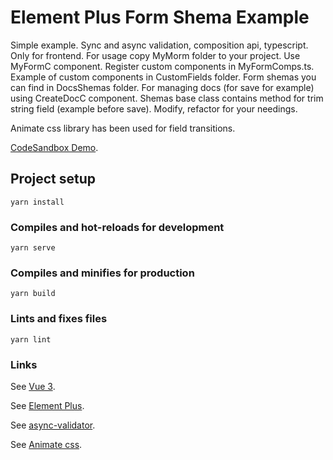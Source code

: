 # Element Plus Form Shema Example

Simple example. Sync and async validation, composition api, typescript.
Only for frontend. For usage copy MyMorm folder to your project. Use MyFormC component.
Register custom components in MyFormComps.ts. Example of custom components in CustomFields folder.
Form shemas you can find in DocsShemas folder. For managing docs (for save for example) using CreateDocC component.
Shemas base class contains method for trim string field (example before save).
Modify, refactor for your needings.

Animate css library has been used  for field transitions.

[CodeSandbox Demo](https://codesandbox.io/s/condescending-cori-2wg7x?file=/src/main.ts).

## Project setup
```
yarn install
```

### Compiles and hot-reloads for development
```
yarn serve
```

### Compiles and minifies for production
```
yarn build
```

### Lints and fixes files
```
yarn lint
```

### Links
See [Vue 3](https://v3.vuejs.org/).

See [Element Plus](https://element-plus.org/en-US/).

See [async-validator](https://github.com/yiminghe/async-validator).

See [Animate css](https://animate.style/).

